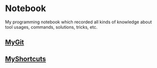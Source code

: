 # Notebook

My programming notebook which recorded all kinds of knowledge about tool usages, commands, solutions, tricks, etc. 

## [MyGit](MyGit)

## [MyShortcuts](MyShortcuts)

